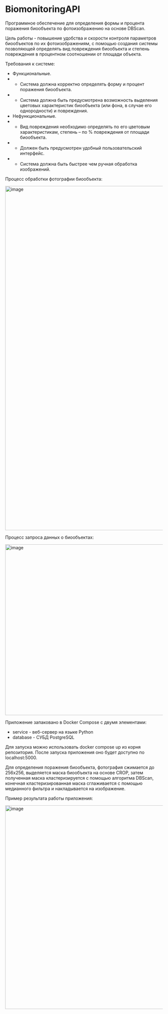 # BiomonitoringAPI

Программное обеспечение для определения формы и процента поражения биообъекта по фотоизображению на основе DBScan.

Цель работы - повышение удобства и скорости контроля параметров биообъектов по их фотоизображениям, с помощью создания системы позволяющей определять вид повреждения биообъекта и степень повреждения в процентном соотношении от площади объекта. 

Требования к системе:
 - Функциональные.
 - - Система должна корректно определять форму и процент поражения биообъекта.
 - - Система должна быть предусмотрена возможность выделения цветовых характеристик биообъекта (или фона, в случае его однородности) и повреждения.
 - Нефункциональные.
 - - Вид повреждения необходимо определять по его цветовым характеристикам, степень – по % повреждения от площади биообъекта.
 - - Должен быть предусмотрен удобный пользовательский интерфейс.
 - - Система должна быть быстрее чем ручная обработка изображений.

Процесс обработки фотографии биообъекта:

<img width="1100" alt="image" src="https://user-images.githubusercontent.com/18513731/214778549-06a0921e-ff29-446a-8932-fa783c45593a.png">

Процесс запроса данных о биообъектах:

<img width="546" alt="image" src="https://user-images.githubusercontent.com/18513731/214778913-a6c9d577-e0c6-49de-aef3-9daed930d123.png">

Приложение запаковано в Docker Compose с двумя элементами:
 - service - веб-сервер на языке Python
 - database - СУБД PostgreSQL

Для запуска можно использовать docker compose up из корня репозитория. После запуска приложения оно будет доступно по localhost:5000.

Для определения поражения биообъекта, фотография сжимается до 256x256, выделяется маска биообъекта на основе CROP, 
затем полученная маска кластеризируется с помощью алгоритма DBScan, 
конечная кластеризированная маска сглаживается с помощью медианного фильтра и накладывается на изображение.

Пример результата работы приложения:

<img width="651" alt="image" src="https://user-images.githubusercontent.com/18513731/214779723-6c188128-8cdd-4cda-8eb3-4f23e82f8485.png">

